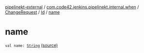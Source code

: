 [pipelinekt-external](../../../index.md) / [com.code42.jenkins.pipelinekt.internal.when](../../index.md) / [ChangeRequest](../index.md) / [Id](index.md) / [name](./name.md)

# name

`val name: `[`String`](https://kotlinlang.org/api/latest/jvm/stdlib/kotlin/-string/index.html) [(source)](https://github.com/code42/pipelinekt/tree/master/internal/src/main/kotlin/com/code42/jenkins/pipelinekt/internal/when/ChangeRequest.kt#L18)